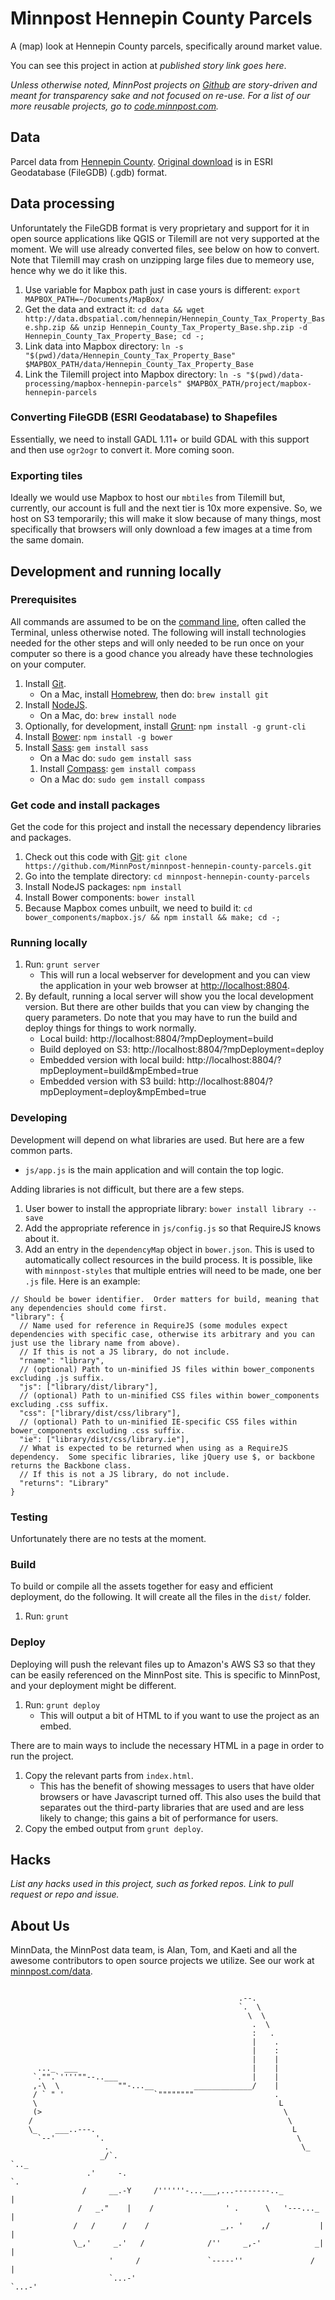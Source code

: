 # Minnpost Hennepin County Parcels

A (map) look at Hennepin County parcels, specifically around market value.

You can see this project in action at *published story link goes here*.

*Unless otherwise noted, MinnPost projects on [Github](https://github.com/minnpost) are story-driven and meant for transparency sake and not focused on re-use.  For a list of our more reusable projects, go to [code.minnpost.com](http://code.minnpost.com).*

## Data

Parcel data from [Hennepin County](http://www.hennepin.us/your-government/open-government/gis-open-data).  [Original download](http://gis-stage.co.hennepin.mn.us/publicgisdata/hennepin_county_tax_property_base.zip) is in ESRI Geodatabase (FileGDB) (.gdb) format.

## Data processing

Unforuntately the FileGDB format is very proprietary and support for it in open source applications like QGIS or Tilemill are not very supported at the moment.  We will use already converted files, see below on how to convert.  Note that Tilemill may crash on unzipping large files due to memeory use, hence why we do it like this.

1. Use variable for Mapbox path just in case yours is different: `export MAPBOX_PATH=~/Documents/MapBox/`
1. Get the data and extract it: `cd data && wget http://data.dbspatial.com/hennepin/Hennepin_County_Tax_Property_Base.shp.zip && unzip Hennepin_County_Tax_Property_Base.shp.zip -d Hennepin_County_Tax_Property_Base; cd -;`
1. Link data into Mapbox directory: `ln -s "$(pwd)/data/Hennepin_County_Tax_Property_Base" $MAPBOX_PATH/data/Hennepin_County_Tax_Property_Base`
1. Link the Tilemill project into Mapbox directory: `ln -s "$(pwd)/data-processing/mapbox-hennepin-parcels" $MAPBOX_PATH/project/mapbox-hennepin-parcels`

### Converting FileGDB (ESRI Geodatabase) to Shapefiles

Essentially, we need to install GADL 1.11+ or build GDAL with this support and then use `ogr2ogr` to convert it.  More coming soon.

### Exporting tiles

Ideally we would use Mapbox to host our `mbtiles` from Tilemill but, currently, our account is full and the next tier is 10x more expensive.  So, we host on S3 temporarily; this will make it slow because of many things, most specifically that browsers will only download a few images at a time from the same domain.

## Development and running locally

### Prerequisites

All commands are assumed to be on the [command line](http://en.wikipedia.org/wiki/Command-line_interface), often called the Terminal, unless otherwise noted.  The following will install technologies needed for the other steps and will only needed to be run once on your computer so there is a good chance you already have these technologies on your computer.

1. Install [Git](http://git-scm.com/).
   * On a Mac, install [Homebrew](http://brew.sh/), then do: `brew install git`
1. Install [NodeJS](http://nodejs.org/).
   * On a Mac, do: `brew install node`
1. Optionally, for development, install [Grunt](http://gruntjs.com/): `npm install -g grunt-cli`
1. Install [Bower](http://bower.io/): `npm install -g bower`
1. Install [Sass](http://sass-lang.com/): `gem install sass`
   * On a Mac do: `sudo gem install sass`
   1. Install [Compass](http://compass-style.org/): `gem install compass`
   * On a Mac do: `sudo gem install compass`


### Get code and install packages

Get the code for this project and install the necessary dependency libraries and packages.

1. Check out this code with [Git](http://git-scm.com/): `git clone https://github.com/MinnPost/minnpost-hennepin-county-parcels.git`
1. Go into the template directory: `cd minnpost-hennepin-county-parcels`
1. Install NodeJS packages: `npm install`
1. Install Bower components: `bower install`
1. Because Mapbox comes unbuilt, we need to build it: `cd bower_components/mapbox.js/ && npm install && make; cd -;`

### Running locally

1. Run: `grunt server`
    * This will run a local webserver for development and you can view the application in your web browser at [http://localhost:8804](http://localhost:8804).
1. By default, running a local server will show you the local development version.  But there are other builds that you can view by changing the query parameters.  Do note that you may have to run the build and deploy things for things to work normally.
    * Local build: http://localhost:8804/?mpDeployment=build
    * Build deployed on S3: http://localhost:8804/?mpDeployment=deploy
    * Embedded version with local build: http://localhost:8804/?mpDeployment=build&mpEmbed=true
    * Embedded version with S3 build: http://localhost:8804/?mpDeployment=deploy&mpEmbed=true

### Developing

Development will depend on what libraries are used.  But here are a few common parts.

* `js/app.js` is the main application and will contain the top logic.

Adding libraries is not difficult, but there are a few steps.

1. User bower to install the appropriate library: `bower install library --save`
1. Add the appropriate reference in `js/config.js` so that RequireJS knows about it.
1. Add an entry in the `dependencyMap` object in `bower.json`.  This is used to automatically collect resources in the build process.  It is possible, like with `minnpost-styles` that multiple entries will need to be made, one ber `.js` file.  Here is an example:

```
// Should be bower identifier.  Order matters for build, meaning that any dependencies should come first.
"library": {
  // Name used for reference in RequireJS (some modules expect dependencies with specific case, otherwise its arbitrary and you can just use the library name from above).
  // If this is not a JS library, do not include.
  "rname": "library",
  // (optional) Path to un-minified JS files within bower_components excluding .js suffix.
  "js": ["library/dist/library"],
  // (optional) Path to un-minified CSS files within bower_components excluding .css suffix.
  "css": ["library/dist/css/library"],
  // (optional) Path to un-minified IE-specific CSS files within bower_components excluding .css suffix.
  "ie": ["library/dist/css/library.ie"],
  // What is expected to be returned when using as a RequireJS dependency.  Some specific libraries, like jQuery use $, or backbone returns the Backbone class.
  // If this is not a JS library, do not include.
  "returns": "Library"
}
```

### Testing

Unfortunately there are no tests at the moment.

### Build

To build or compile all the assets together for easy and efficient deployment, do the following.  It will create all the files in the `dist/` folder.

1. Run: `grunt`

### Deploy

Deploying will push the relevant files up to Amazon's AWS S3 so that they can be easily referenced on the MinnPost site.  This is specific to MinnPost, and your deployment might be different.

1. Run: `grunt deploy`
    * This will output a bit of HTML to if you want to use the project as an embed.

There are to main ways to include the necessary HTML in a page in order to run the project.

1. Copy the relevant parts from `index.html`.
    * This has the benefit of showing messages to users that have older browsers or have Javascript turned off.  This also uses the build that separates out the third-party libraries that are used and are less likely to change; this gains a bit of performance for users.
1. Copy the embed output from `grunt deploy`.

## Hacks

*List any hacks used in this project, such as forked repos.  Link to pull request or repo and issue.*

## About Us

MinnData, the MinnPost data team, is Alan, Tom, and Kaeti and all the awesome contributors to open source projects we utilize.  See our work at [minnpost.com/data](http://minnpost.com/data).

```

                                                   .--.
                                                   `.  \
                                                     \  \
                                                      .  \
                                                      :   .
                                                      |    .
                                                      |    :
                                                      |    |
      ..._  ___                                       |    |
     `."".`''''""--..___                              |    |
     ,-\  \             ""-...__         _____________/    |
     / ` " '                    `""""""""                  .
     \                                                      L
     (>                                                      \
    /                                                         \
    \_    ___..---.                                            L
      `--'         '.                                           \
                     .                                           \_
                    _/`.                                           `.._
                 .'     -.                                             `.
                /     __.-Y     /''''''-...___,...--------.._            |
               /   _."    |    /                ' .      \   '---..._    |
              /   /      /    /                _,. '    ,/           |   |
              \_,'     _.'   /              /''     _,-'            _|   |
                      '     /               `-----''               /     |
                      `...-'                                       `...-'

```

